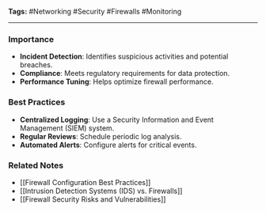 **Tags:** #Networking #Security #Firewalls #Monitoring

---

### **Importance**

- **Incident Detection**: Identifies suspicious activities and potential breaches.
- **Compliance**: Meets regulatory requirements for data protection.
- **Performance Tuning**: Helps optimize firewall performance.

### **Best Practices**

- **Centralized Logging**: Use a Security Information and Event Management (SIEM) system.
- **Regular Reviews**: Schedule periodic log analysis.
- **Automated Alerts**: Configure alerts for critical events.

### **Related Notes**

- [[Firewall Configuration Best Practices]]
- [[Intrusion Detection Systems (IDS) vs. Firewalls]]
- [[Firewall Security Risks and Vulnerabilities]]